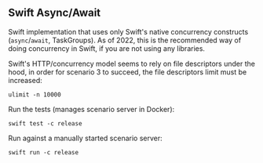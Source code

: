 Swift Async/Await
-----------------

Swift implementation that uses only Swift's native concurrency constructs (`async`/`await`, TaskGroups).
As of 2022, this is the recommended way of doing concurrency in Swift, if you are not using any libraries.

Swift's HTTP/concurrency model seems to rely on file descriptors under the hood, in order for scenario 3 to succeed,
the file descriptors limit must be increased:
```
ulimit -n 10000
``` 

Run the tests (manages scenario server in Docker):
```
swift test -c release
```

Run against a manually started scenario server:
```
swift run -c release
```
